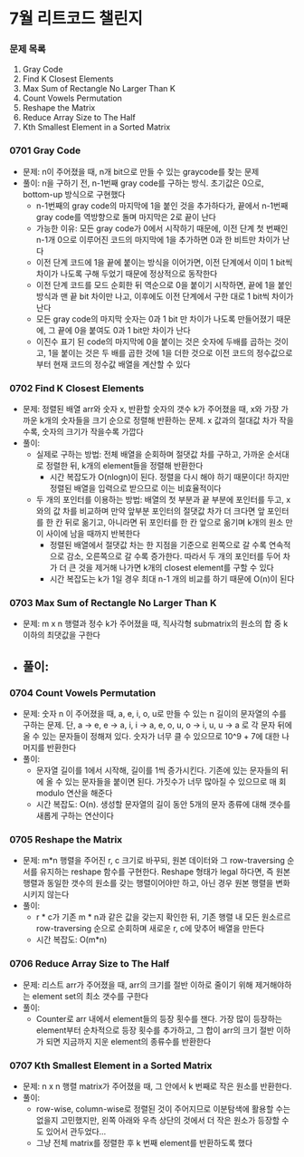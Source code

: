 # 7월 리트코드 챌린지
### 문제 목록
1. Gray Code 
2. Find K Closest Elements
3. Max Sum of Rectangle No Larger Than K
4. Count Vowels Permutation
5. Reshape the Matrix
6. Reduce Array Size to The Half
7. Kth Smallest Element in a Sorted Matrix


### 0701 Gray Code
- 문제: n이 주어졌을 때, n개 bit으로 만들 수 있는 graycode를 찾는 문제
- 풀이: n을 구하기 전, n-1번째 gray code를 구하는 방식. 초기값은 0으로, bottom-up 방식으로 구현했다
    - n-1번째의 gray code의 마지막에 1을 붙인 것을 추가하다가, 끝에서 n-1번째 gray code를 역방향으로 돌며 마지막은 2로 끝이 난다
    - 가능한 이유: 모든 gray code가 0에서 시작하기 때문에, 이전 단계 첫 번째인 n-1개 0으로 이루어진 코드의 마지막에 1을 추가하면 0과 한 비트만 차이가 난다
    - 이전 단계 코드에 1을 끝에 붙이는 방식을 이어가면, 이전 단계에서 이미 1 bit씩 차이가 나도록 구해 두었기 때문에 정상적으로 동작한다
    - 이전 단계 코드를 모드 순회한 뒤 역순으로 0을 붙이기 시작하면, 끝에 1을 붙인 방식과 맨 끝 bit 차이만 나고, 이후에도 이전 단계에서 구한 대로 1 bit씩 차이가 난다
    - 모든 gray code의 마지막 숫자는 0과 1 bit 만 차이가 나도록 만들어졌기 때문에, 그 끝에 0을 붙여도 0과 1 bit만 차이가 난다
    - 이진수 표기 된 code의 마지막에 0을 붙이는 것은 숫자에 두배를 곱하는 것이고, 1을 붙이는 것은 두 배를 곱한 것에 1을 더한 것으로 이전 코드의 정수값으로부터 현재 코드의 정수값 배열을 계산할 수 있다

### 0702 Find K Closest Elements
- 문제: 정렬된 배열 arr와 숫자 x, 반환할 숫자의 갯수 k가 주어졌을 때, x와 가장 가까운 k개의 숫자들을 크기 순으로 정렬해 반환하는 문제. x 값과의 절대값 차가 작을수록, 숫자의 크기가 작을수록 가깝다
- 풀이:
    - 실제로 구하는 방법: 전체 배열을 순회하며 절댓값 차를 구하고, 가까운 순서대로 정렬한 뒤, k개의 element들을 정렬해 반환한다
        - 시간 복잡도가 O(nlogn)이 된다. 정렬을 다시 해야 하기 때문이다! 하지만 정렬된 배열을 입력으로 받으므로 이는 비효율적이다
    - 두 개의 포인터를 이용하는 방법: 배열의 첫 부분과 끝 부분에 포인터를 두고, x와의 값 차를 비교하며 만약 앞부분 포인터의 절댓값 차가 더 크다면 앞 포인터를 한 칸 뒤로 옮기고, 아니라면 뒤 포인터를 한 칸 앞으로 옮기며 k개의 원소 만이 사이에 남을 때까지 반복한다
        - 정렬된 배열에서 절댓값 차는 한 지점을 기준으로 왼쪽으로 갈 수록 연속적으로 감소, 오른쪽으로 갈 수록 증가한다. 따라서 두 개의 포인터를 두어 차가 더 큰 것을 제거해 나가면 k개의 closest element를 구할 수 있다
        - 시간 복잡도는 k가 1일 경우 최대 n-1 개의 비교를 하기 때문에 O(n)이 된다

### 0703 Max Sum of Rectangle No Larger Than K
- 문제: m x n 행렬과 정수 k가 주어졌을 때, 직사각형 submatrix의 원소의 합 중 k 이하의 최댓값을 구한다
- 풀이:
    - 

### 0704 Count Vowels Permutation
- 문제: 숫자 n 이 주어졌을 때, a, e, i, o, u로 만들 수 있는 n 길이의 문자열의 수를 구하는 문제. 단, a -> e, e -> a, i, i -> a, e, o, u, o -> i, u, u -> a 로 각 문자 뒤에 올 수 있는 문자들이 정해져 있다. 숫자가 너무 클 수 있으므로 10^9 + 7에 대한 나머지를 반환한다
- 풀이:
    - 문자열 길이를 1에서 시작해, 길이를 1씩 증가시킨다. 기존에 있는 문자들의 뒤에 올 수 있는 문자들을 붙이면 된다. 가짓수가 너무 많아질 수 있으므로 매 회 modulo 연산을 해준다
    - 시간 복잡도: O(n). 생성할 문자열의 길이 동안 5개의 문자 종류에 대해 갯수를 새롭게 구하는 연산이다

### 0705 Reshape the Matrix
- 문제: m*n 행렬을 주어진 r, c 크기로 바꾸되, 원본 데이터와 그 row-traversing 순서를 유지하는 reshape 함수를 구현한다. Reshape 형태가 legal 하다면, 즉 원본 행렬과 동일한 갯수의 원소를 갖는 행렬이어야만 하고, 아닌 경우 원본 행렬을 변화시키지 않는다
- 풀이:
    - r * c가 기존 m * n과 같은 값을 갖는지 확인한 뒤, 기존 행렬 내 모든 원소르르 row-traversing 순으로 순회하며 새로운 r, c에 맞추어 배열을 만든다
    - 시간 복잡도: O(m*n)

### 0706 Reduce Array Size to The Half
- 문제: 리스트 arr가 주어졌을 때, arr의 크기를 절반 이하로 줄이기 위해 제거해야하는 element set의 최소 갯수를 구한다
- 풀이:
    - Counter로 arr 내에서 element들의 등장 횟수를 잰다. 가장 많이 등장하는 element부터 순차적으로 등장 횟수를 추가하고, 그 합이 arr의 크기 절반 이하가 되면 지금까지 지운 element의 종류수를 반환한다

### 0707 Kth Smallest Element in a Sorted Matrix
- 문제: n x n 행렬 matrix가 주어졌을 때, 그 안에서 k 번째로 작은 원소를 반환한다.
- 풀이:
    - row-wise, column-wise로 정렬된 것이 주어지므로 이분탐색에 활용할 수는 없을지 고민했지만, 왼쪽 아래와 우측 상단의 것에서 더 작은 원소가 등장할 수도 있어서 관두었다...
    - 그냥 전체 matrix를 정렬한 후 k 번째 element를 반환하도록 했다